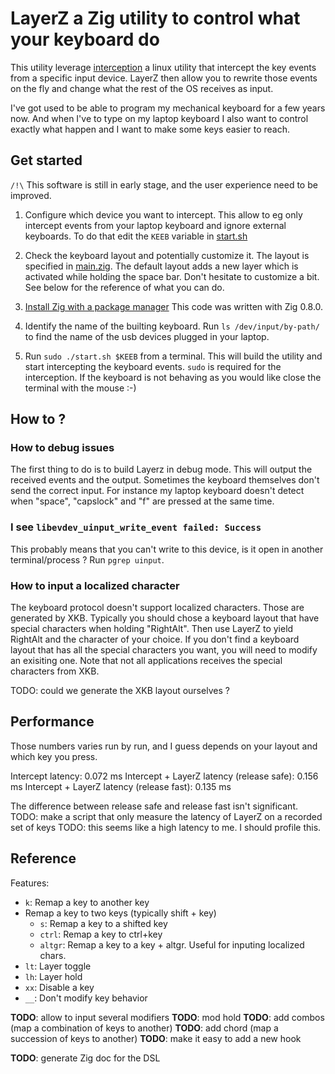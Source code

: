 # LayerZ a Zig utility to control what your keyboard do

This utility leverage [interception](https://gitlab.com/interception/linux/tools)
a linux utility that intercept the key events from a specific input device.
LayerZ then allow you to rewrite those events on the fly 
and change what the rest of the OS receives as input.

I've got used to be able to program my mechanical keyboard
for a few years now.
And when I've to type on my laptop keyboard
I also want to control exactly what happen
and I want to make some keys easier to reach.

## Get started

`/!\` This software is still in early stage, 
and the user experience need to be improved.

1. Configure which device you want to intercept.
   This allow to eg only intercept events from your laptop keyboard
   and ignore external keyboards.
   To do that edit the `KEEB` variable in [start.sh](./start.sh)

2. Check the keyboard layout and potentially customize it.
   The layout is specified in [main.zig](./main.zig).
   The default layout adds a new layer
   which is activated while holding the space bar.
   Don't hesitate to customize a bit.
   See below for the reference of what you can do.

3. [Install Zig with a package manager](https://github.com/ziglang/zig/wiki/Install-Zig-from-a-Package-Manager)
   This code was written with Zig 0.8.0.

4. Identify the name of the builting keyboard.
   Run `ls /dev/input/by-path/` to find the name of the usb devices plugged 
   in your laptop.

5. Run `sudo ./start.sh $KEEB` from a terminal.
   This will build the utility and start intercepting the keyboard events.
   `sudo` is required for the interception.
   If the keyboard is not behaving as you would like
   close the terminal with the mouse :-)

## How to ?

### How to debug issues

The first thing to do is to build Layerz in debug mode.
This will output the received events and the output.
Sometimes the keyboard themselves don't send the correct input.
For instance my laptop keyboard doesn't detect when "space", "capslock" and "f" 
are pressed at the same time.

### I see `libevdev_uinput_write_event failed: Success`

This probably means that you can't write to this device,
is it open in another terminal/process ?
Run `pgrep uinput`.

### How to input a localized character

The keyboard protocol doesn't support localized characters.
Those are generated by XKB.
Typically you should chose a keyboard layout that have special characters when holding "RightAlt".
Then use LayerZ to yield RightAlt and the character of your choice.
If you don't find a keyboard layout that has all the special characters you want,
you will need to modify an exisiting one.
Note that not all applications receives the special characters from XKB.

TODO: could we generate the XKB layout ourselves ?


## Performance

Those numbers varies run by run,
and I guess depends on your layout and which key you press.

Intercept latency: 0.072 ms
Intercept + LayerZ latency (release safe): 0.156 ms
Intercept + LayerZ latency (release fast): 0.135 ms

The difference between release safe and release fast isn't significant.
TODO: make a script that only measure the latency of LayerZ on a 
recorded set of keys
TODO: this seems like a high latency to me. I should profile this.


## Reference

Features:
- `k`: Remap a key to another key 
- Remap a key to two keys (typically shift + key)
  - `s`: Remap a key to a shifted key
  - `ctrl`: Remap a key to ctrl+key
  - `altgr`: Remap a key to a key + altgr. Useful for inputing localized chars.
- `lt`: Layer toggle
- `lh`: Layer hold
- `xx`: Disable a key
- `__`: Don't modify key behavior

**TODO**: allow to input several modifiers
**TODO**: mod hold
**TODO**: add combos (map a combination of keys to another)
**TODO**: add chord (map a succession of keys to another)
**TODO**: make it easy to add a new hook

**TODO**: generate Zig doc for the DSL
